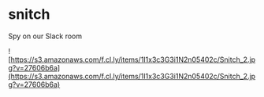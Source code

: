 # snitch
Spy on our Slack room

![https://s3.amazonaws.com/f.cl.ly/items/1I1x3c3G3i1N2n05402c/Snitch_2.jpg?v=27606b6a](https://s3.amazonaws.com/f.cl.ly/items/1I1x3c3G3i1N2n05402c/Snitch_2.jpg?v=27606b6a)

